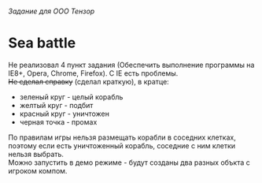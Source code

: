 ###### Задание для ООО Тензор
# Sea battle

Не реализовал 4 пункт задания (Обеспечить выполнение программы на IE8+, Opera, Chrome, Firefox). С IE есть проблемы.  
~~Не сделал справку~~ (сделал краткую), в кратце:  

 - зеленый круг - целый корабль
 - желтый круг - подбит
 - красный круг - уничтожен
 - черная точка - промах

По правилам игры нельзя размещать корабли в соседних клетках, поэтому если есть уничтоженный корабль, соседние с ним клетки нельзя выбрать.  
Можно запустить в демо режиме - будут созданы два разных объкта с игроком компом.

